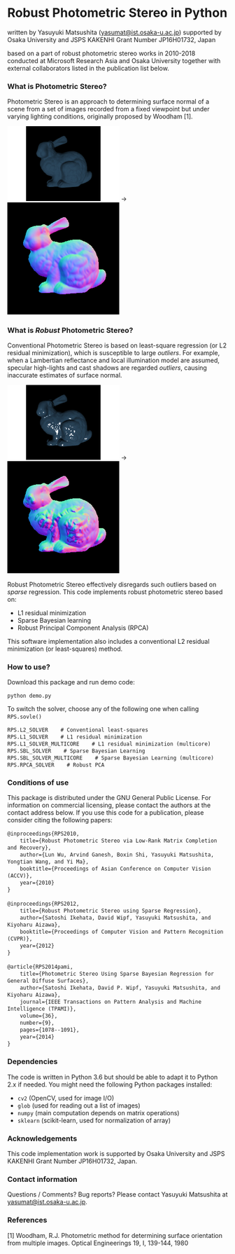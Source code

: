 # Robust Photometric Stereo in Python

written by Yasuyuki Matsushita (yasumat@ist.osaka-u.ac.jp) supported 
by Osaka University and JSPS KAKENHI Grant Number JP16H01732, Japan

based on a part of robust photometric stereo works in 2010-2018 conducted at Microsoft Research Asia and Osaka University
together with external collaborators listed in the publication list below.


### What is Photometric Stereo?


Photometric Stereo is an approach to determining surface normal of 
a scene from a set of images recorded from a fixed viewpoint but under
varying lighting conditions, originally proposed by Woodham [1].

<img src="./lambert_noshadow.gif" width="256"> &rarr; <img src="./gt_normal_disp.png" width="256">

### What is *Robust* Photometric Stereo?

Conventional Photometric Stereo is based on least-square regression (or L2 residual minimization), 
which is susceptible to large *outliers*. For example, when a Lambertian reflectance and local illumination model 
are assumed, specular high-lights and cast shadows are regarded *outliers*, causing inaccurate estimates of 
surface normal.

<img src="./specular.gif" width="256"> &rarr; <img src="./L2_specular_normal.png" width="256">

Robust Photometric Stereo effectively disregards such outliers based on *sparse* regression. 
This code implements robust photometric stereo based on:
* L1 residual minimization
* Sparse Bayesian learning
* Robust Principal Component Analysis (RPCA)

This software implementation also includes a conventional L2 residual minimization (or least-squares) method.

### How to use?

Download this package and run demo code:
```
python demo.py
```

To switch the solver, choose any of the following one when calling `RPS.sovle()`
    
    RPS.L2_SOLVER    # Conventional least-squares
    RPS.L1_SOLVER    # L1 residual minimization
    RPS.L1_SOLVER_MULTICORE    # L1 residual minimization (multicore)
    RPS.SBL_SOLVER    # Sparse Bayesian Learning
    RPS.SBL_SOLVER_MULTICORE    # Sparse Bayesian Learning (multicore)
    RPS.RPCA_SOLVER    # Robust PCA

### Conditions of use

This package is distributed under the GNU General Public License. For
information on commercial licensing, please contact the authors at the
contact address below. If you use this code for a publication, please
consider citing the following papers:


    @inproceedings{RPS2010,
	  	title={Robust Photometric Stereo via Low-Rank Matrix Completion and Recovery},
	  	author={Lun Wu, Arvind Ganesh, Boxin Shi, Yasuyuki Matsushita, Yongtian Wang, and Yi Ma},
	  	booktitle={Proceedings of Asian Conference on Computer Vision (ACCV)},
	  	year={2010}
	}

    @inproceedings{RPS2012,
	  	title={Robust Photometric Stereo using Sparse Regression},
	  	author={Satoshi Ikehata, David Wipf, Yasuyuki Matsushita, and Kiyoharu Aizawa},
	  	booktitle={Proceedings of Computer Vision and Pattern Recognition (CVPR)},
	  	year={2012}
	}

    @article{RPS2014pami,
        title={Photometric Stereo Using Sparse Bayesian Regression for General Diffuse Surfaces},
        author={Satoshi Ikehata, David P. Wipf, Yasuyuki Matsushita, and Kiyoharu Aizawa},
        journal={IEEE Transactions on Pattern Analysis and Machine Intelligence (TPAMI)},
        volume={36},
        number={9},
        pages={1078--1091},
        year={2014}
    }

### Dependencies
The code is written in Python 3.6 but should be able to adapt it to Python 2.x if needed.
You might need the following Python packages installed:
* `cv2` (OpenCV, used for image I/O)
* `glob` (used for reading out a list of images)
* `numpy` (main computation depends on matrix operations)
* `sklearn` (scikit-learn, used for normalization of array)


### Acknowledgements

This code implementation work is supported by Osaka University and JSPS KAKENHI Grant
Number JP16H01732, Japan.


### Contact information

Questions / Comments? Bug reports? Please contact Yasuyuki Matsushita at yasumat@ist.osaka-u.ac.jp.


### References

[1] Woodham, R.J. Photometric method for determining surface orientation from multiple images. 
Optical Engineerings 19, I, 139-144, 1980

